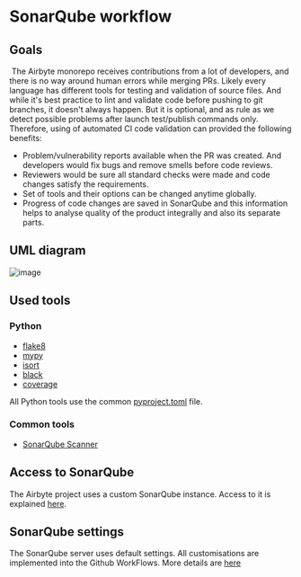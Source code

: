 # SonarQube workflow

## Goals
&nbsp;The Airbyte monorepo receives contributions from a lot of developers, and there is no way around human errors while merging PRs.
Likely every language has different tools for testing and validation of source files. And while it's best practice to lint and validate code before pushing to git branches, it doesn't always happen.
But it is optional, and as rule as we detect possible problems after launch test/publish commands only. Therefore, using of automated CI code validation can  provided the following benefits:
* Problem/vulnerability reports available when the PR was created. And developers would fix bugs and remove smells before code reviews.
* Reviewers would be sure all standard checks were made and code changes satisfy the requirements.
* Set of tools and their options can be changed anytime globally.
* Progress of code changes are saved in SonarQube and this information helps to analyse quality of the product  integrally and also its separate parts.


## UML diagram 
![image](https://user-images.githubusercontent.com/11213273/149561440-0aceaa30-8f82-4e5b-9ee5-77bdcfd87695.png)


## Used tools
### Python
* [flake8](https://flake8.pycqa.org/en/stable/)
* [mypy](https://mypy.readthedocs.io/en/stable/)
* [isort](https://pycqa.github.io/isort/)
* [black](https://black.readthedocs.io/en/stable/)
* [coverage](https://coverage.readthedocs.io/en/6.2/)

All Python tools use the common [pyproject.toml](https://github.com/airbytehq/airbyte/blob/master/pyproject.toml) file.

### Common tools
* [SonarQube Scanner](https://docs.sonarqube.org/latest/analysis/scan/sonarscanner/)

## Access to SonarQube
The Airbyte project uses a custom SonarQube instance. Access to it is explained [here](https://github.com/airbytehq/airbyte-cloud/wiki/IAP-tunnel-to-the-SonarQube-instance).

## SonarQube settings
The SonarQube server uses default settings. All customisations are implemented into the Github WorkFlows. More details are [here](https://github.com/airbytehq/airbyte/tree/master/.github/actions/ci-tests-runner/action.yml)